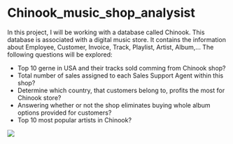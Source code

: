 # Chinook_music_shop_analysist
In this project, I will be working with a database called Chinook. This database is associated with a digital music store. It contains the information about Employee, Customer, Invoice, Track, Playlist, Artist, Album,... The following questions will be explored:
- Top 10 gerne in USA and their tracks sold comming from Chinook shop?
- Total number of sales assigned to each Sales Support Agent within this shop?
- Determine which country, that customers belong to, profits the most for Chinook store?
- Answering whether or not the shop eliminates buying whole album options provided for customers?
- Top 10 most popular artists in Chinook?

![](https://github.com/HarryPham0123/Chinook_music_shop_analysist/blob/main/chinook-schema.png?raw=true)

